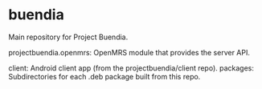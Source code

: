 buendia
=======

Main repository for Project Buendia.

projectbuendia.openmrs: OpenMRS module that provides the server API.

client: Android client app (from the projectbuendia/client repo).
packages: Subdirectories for each .deb package built from this repo.

